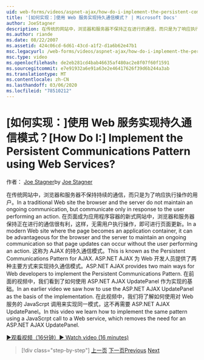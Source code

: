 ```yaml
---
uid: web-forms/videos/aspnet-ajax/how-do-i-implement-the-persistent-communications-pattern-using-web-services
title: '[如何实现：]使用 Web 服务实现持久通信模式？ | Microsoft Docs'
author: JoeStagner
description: 在传统的网站中，浏览器和服务器不保持正在进行的通信，而只是为了响应执行 act 。
ms.author: riande
ms.date: 08/22/2007
ms.assetid: 424c06cd-6d61-43cd-a1f2-d1a6b62e47b1
msc.legacyurl: /web-forms/videos/aspnet-ajax/how-do-i-implement-the-persistent-communications-pattern-using-web-services
msc.type: video
ms.openlocfilehash: de2eb281cd4bab46635af480ac2e8f07f60f1591
ms.sourcegitcommit: e7e91932a6e91a63e2e46417626f39d6b244a3ab
ms.translationtype: MT
ms.contentlocale: zh-CN
ms.lasthandoff: 03/06/2020
ms.locfileid: "78510212"
---
```

# <a name="how-do-i-implement-the-persistent-communications-pattern-using-web-services"></a><span data-ttu-id="3a40a-104">[如何实现：]使用 Web 服务实现持久通信模式？</span><span class="sxs-lookup"><span data-stu-id="3a40a-104">[How Do I:] Implement the Persistent Communications Pattern using Web Services?</span></span>

<span data-ttu-id="3a40a-105">作者： [Joe Stagner](https://github.com/JoeStagner)</span><span class="sxs-lookup"><span data-stu-id="3a40a-105">by [Joe Stagner](https://github.com/JoeStagner)</span></span>

<span data-ttu-id="3a40a-106">在传统网站中，浏览器和服务器不保持持续的通信，而只是为了响应执行操作的用户。</span><span class="sxs-lookup"><span data-stu-id="3a40a-106">In a traditional Web site the browser and the server do not maintain an ongoing communication, but communicate only in response to the user performing an action.</span></span> <span data-ttu-id="3a40a-107">在页面成为应用程序容器的新式网站中，浏览器和服务器保持正在进行的通信很有利，这样，无需用户执行操作，即可进行页面更新。</span><span class="sxs-lookup"><span data-stu-id="3a40a-107">In a modern Web site where the page becomes an application container, it can be advantageous for the browser and the server to maintain an ongoing communication so that page updates can occur without the user performing an action.</span></span> <span data-ttu-id="3a40a-108">这称为 AJAX 的持久通信模式。</span><span class="sxs-lookup"><span data-stu-id="3a40a-108">This is known as the Persistent Communications Pattern for AJAX.</span></span> <span data-ttu-id="3a40a-109">ASP.NET AJAX 为 Web 开发人员提供了两种主要方式来实现持久通信模式。</span><span class="sxs-lookup"><span data-stu-id="3a40a-109">ASP.NET AJAX provides two main ways for Web developers to implement the Persistent Communications Pattern.</span></span> <span data-ttu-id="3a40a-110">在前面的视频中，我们看到了如何使用 ASP.NET AJAX UpdatePanel 作为实现的基础。</span><span class="sxs-lookup"><span data-stu-id="3a40a-110">In an earlier video we saw how to use the ASP.NET AJAX UpdatePanel as the basis of the implementation.</span></span> <span data-ttu-id="3a40a-111">在此视频中，我们将了解如何使用对 Web 服务的 JavaScrpt 调用来实现同一模式，这不再需要 ASP.NET AJAX UpdatePanel。</span><span class="sxs-lookup"><span data-stu-id="3a40a-111">In this video we learn how to implement the same pattern using a JavaScrpt call to a Web service, which removes the need for an ASP.NET AJAX UpdatePanel.</span></span>

[<span data-ttu-id="3a40a-112">&#9654;观看视频（16分钟）</span><span class="sxs-lookup"><span data-stu-id="3a40a-112">&#9654; Watch video (16 minutes)</span></span>](https://channel9.msdn.com/Blogs/ASP-NET-Site-Videos/how-do-i-implement-the-persistent-communications-pattern-using-web-services)

> [!div class="step-by-step"]
> <span data-ttu-id="3a40a-113">[上一页](how-do-i-localize-an-aspnet-ajax-application.md)
> [下一页](how-do-i-trigger-an-updatepanel-refresh-from-a-dropdownlist-control.md)</span><span class="sxs-lookup"><span data-stu-id="3a40a-113">[Previous](how-do-i-localize-an-aspnet-ajax-application.md)
[Next](how-do-i-trigger-an-updatepanel-refresh-from-a-dropdownlist-control.md)</span></span>
